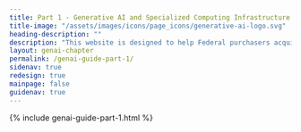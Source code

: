 ```yaml
---
title: Part 1 - Generative AI and Specialized Computing Infrastructure Acquisition Resource Guide
title-image: "/assets/images/icons/page_icons/generative-ai-logo.svg"
heading-description: ""
description: "This website is designed to help Federal purchasers acquire generative AI and specialized computing infrastructure for their organizations."
layout: genai-chapter
permalink: /genai-guide-part-1/
sidenav: true
redesign: true
mainpage: false
guidenav: true
---
```


{% include genai-guide-part-1.html %}
